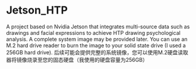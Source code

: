 # Jetson_HTP
A project based on Nvidia Jetson that integrates multi-source data such as drawings and facial expressions to achieve HTP drawing psychological analysis.
A complete system image may be provided later. You can use an M.2 hard drive reader to burn the image to your solid state drive (I used a 256GB hard drive).  后续可能会提供完整的系统镜像，您可以使用M.2硬盘读取器将镜像烧录至您的固态硬盘（我使用的硬盘容量为256GB）
